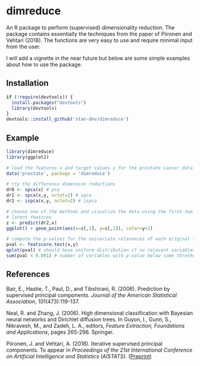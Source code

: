 # dimreduce


An R package to perform (supervised) dimensionality reduction. The package contains essentially the techniques from the paper of Piironen and Vehtari (2018). The functions are very easy to use and require minimal input from the user.

I will add a vignette in the near future but below are some simple examples about how to use the package.


Installation
------------

```R  
if (!require(devtools)) {
  install.packages("devtools")
  library(devtools)
}
devtools::install_github('stan-dev/dimreduce')
```

Example
-------

```R
library(dimreduce)
library(ggplot2)

# load the features x and target values y for the prostate cancer data
data('prostate', package = 'dimreduce')

# try the difference dimension reductions 
dr0 <- spca(x) # pca
dr1 <- spca(x,y, nctot=2) # spca
dr2 <- ispca(x,y, nctot=2) # ispca

# choose one of the methods and visualize the data using the first two
# latent features
z <- predict(dr2,x)
ggplot() + geom_point(aes(x=z[,1], y=z[,2]), color=y+2)

# compute the p-values for the univariate relevances of each original feature
pval <- featscore.test(x,y)
qplot(pval) # should have uniform distribution if no relevant variables
sum(pval < 0.001) # number of variables with p-value below some threshold
```


References
------------

Bair, E., Hastie, T., Paul, D., and Tibshirani, R. (2006). Prediction by supervised principal components. *Journal of the American Statistical Association*, 101(473):119-137.

Neal, R. and Zhang, J. (2006). High dimensional classification with Bayesian neural networks and Dirichlet diffusion trees. In Guyon, I., Gunn, S., Nikravesh, M., and Zadeh, L. A., editors, *Feature Extraction, Foundations and Applications*, pages 265-296. Springer.

Piironen, J. and Vehtari, A. (2018). Iterative supervised principal components. To appear in *Proceedings of the 21st International Conference on Artificial Intelligence and Statistics (AISTATS)*. ([Preprint][piironenvehtari18])


[piironenvehtari18]: https://arxiv.org/abs/1710.06229

